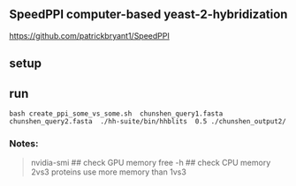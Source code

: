 ## SpeedPPI computer-based yeast-2-hybridization
https://github.com/patrickbryant1/SpeedPPI

## setup

## run
```
bash create_ppi_some_vs_some.sh  chunshen_query1.fasta chunshen_query2.fasta  ./hh-suite/bin/hhblits  0.5 ./chunshen_output2/
```
### Notes:
> nvidia-smi  ## check GPU memory
> free -h ## check CPU memory
> 2vs3 proteins use more memory than 1vs3
